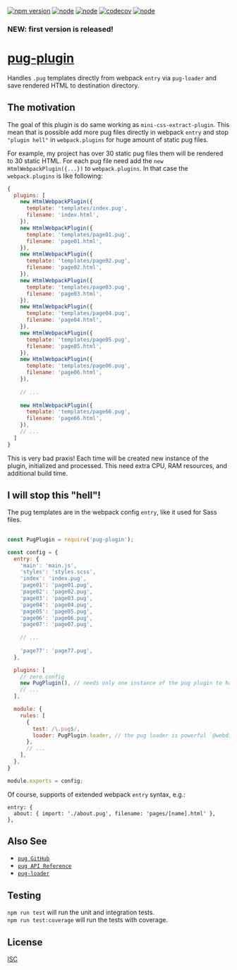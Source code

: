 [![npm version](https://badge.fury.io/js/pug-plugin.svg)](https://badge.fury.io/js/pug-plugin)
[![node](https://img.shields.io/node/v/pug-plugin)](https://nodejs.org)
[![node](https://img.shields.io/github/package-json/dependency-version/webdiscus/pug-plugin/peer/webpack)](https://webpack.js.org/)
[![codecov](https://codecov.io/gh/webdiscus/pug-plugin/branch/master/graph/badge.svg?token=Q6YMEN536M)](https://codecov.io/gh/webdiscus/pug-plugin)
[![node](https://img.shields.io/npm/dm/pug-plugin)](https://www.npmjs.com/package/pug-plugin)

### **NEW:** first version is released!

# [pug-plugin](https://www.npmjs.com/package/pug-plugin)

Handles `.pug` templates directly from webpack `entry` via `pug-loader` and save rendered HTML to destination directory.

## The motivation

The goal of this plugin is do same working as `mini-css-extract-plugin`. 
This mean that is possible add more pug files directly in webpack `entry` and stop `"plugin hell"` in `webpack.plugins`
for huge amount of static pug files.

For example, my project has over 30 static pug files them will be rendered to 30 static HTML. 
For each pug file need add the `new HtmlWebpackPlugin({...})` to `webpack.plugins`.
In that case the `webpack.plugins` is like following:

```js
{
  plugins: [
    new HtmlWebpackPlugin({
      template: 'templates/index.pug',
      filename: 'index.html',
    }),
    new HtmlWebpackPlugin({
      template: 'templates/page01.pug',
      filename: 'page01.html',
    }),
    new HtmlWebpackPlugin({
      template: 'templates/page02.pug',
      filename: 'page02.html',
    }),
    new HtmlWebpackPlugin({
      template: 'templates/page03.pug',
      filename: 'page03.html',
    }),
    new HtmlWebpackPlugin({
      template: 'templates/page04.pug',
      filename: 'page04.html',
    }),
    new HtmlWebpackPlugin({
      template: 'templates/page05.pug',
      filename: 'page05.html',
    }),
    new HtmlWebpackPlugin({
      template: 'templates/page06.pug',
      filename: 'page06.html',
    }),
    
    // ...
    
    new HtmlWebpackPlugin({
      template: 'templates/page66.pug',
      filename: 'page66.html',
    }),
    // ...
  ]
}
```

This is very bad praxis! Each time will be created new instance of the plugin, initialized and processed. This need extra CPU, RAM resources, and additional build time.

## I will stop this "hell"!

The pug templates are in the webpack config `entry`, like it used for Sass files.

## 


```js
const PugPlugin = require('pug-plugin');

const config = {
  entry: {
    'main': 'main.js',
    'styles': 'styles.scss',
    'index': 'index.pug',
    'page01': 'page01.pug',
    'page02': 'page02.pug',
    'page03': 'page03.pug',
    'page04': 'page04.pug',
    'page05': 'page05.pug',
    'page06': 'page06.pug',
    'page07': 'page07.pug',
    
    // ...
    
    'page77': 'page77.pug',
  },

  plugins: [
    // zero config 
    new PugPlugin(), // needs only one instance of the pug plugin to handles all pug files from webpack entry
    // ...
  ],

  module: {
    rules: [
      {
        test: /\.pug$/,
        loader: PugPlugin.loader, // the pug loader is powerful `@webdiscus/pug-loader`
      },
      // ...
    ],
  },
}

module.exports = config;
```

Of course, supports of extended webpack `entry` syntax, e.g.:
```
entry: {
  about: { import: './about.pug', filename: 'pages/[name].html' },
},
```


## Also See

- [`pug GitHub`][pug]
- [`pug API Reference`][pug-api]
- [`pug-loader`][pug-loader]

<!-- prettier-ignore-start -->
[pug]: https://github.com/pugjs/pug
[pug-api]: https://pugjs.org/api/reference.html
[pug-loader]: https://github.com/webdiscus/pug-loader
<!-- prettier-ignore-end -->

## Testing

`npm run test` will run the unit and integration tests.\
`npm run test:coverage` will run the tests with coverage.

## License

[ISC](https://github.com/webdiscus/pug-loader/blob/master/LICENSE)

